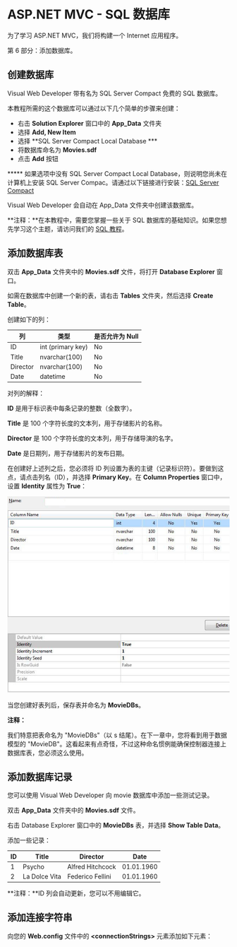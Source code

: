 
# ASP.NET MVC - SQL 数据库

为了学习 ASP.NET MVC，我们将构建一个 Internet 应用程序。

第 6 部分：添加数据库。

## 创建数据库

Visual Web Developer 带有名为 SQL Server Compact 免费的 SQL 数据库。

本教程所需的这个数据库可以通过以下几个简单的步骤来创建：

*   右击 **Solution Explorer** 窗口中的 **App_Data** 文件夹
*   选择 **Add, New Item**
*   选择 **SQL Server Compact Local Database ***
*   将数据库命名为 **Movies.sdf**
*   点击 **Add** 按钮

***** 如果选项中没有 SQL Server Compact Local Database，则说明您尚未在计算机上安装 SQL Server Compac。请通过以下链接进行安装：[SQL Server Compact](//www.microsoft.com/web/gallery/install.aspx?appid=SQLCE;SQLCEVSTools_4_0)

Visual Web Developer 会自动在 App_Data 文件夹中创建该数据库。

**注释：**在本教程中，需要您掌握一些关于 SQL 数据库的基础知识。如果您想先学习这个主题，请访问我们的 [SQL 教程](#)。

## 添加数据库表

双击 **App_Data** 文件夹中的 **Movies.sdf** 文件，将打开 **Database Explorer** 窗口。

如需在数据库中创建一个新的表，请右击 **Tables** 文件夹，然后选择 **Create Table**。

创建如下的列：

| 列 | 类型 | 是否允许为 Null |
| --- | --- | --- |
| ID | int (primary key) | No |
| Title | nvarchar(100) | No |
| Director | nvarchar(100) | No |
| Date | datetime | No |

对列的解释：

**ID** 是用于标识表中每条记录的整数（全数字）。

**Title** 是 100 个字符长度的文本列，用于存储影片的名称。

**Director** 是 100 个字符长度的文本列，用于存储导演的名字。

**Date** 是日期列，用于存储影片的发布日期。

在创建好上述列之后，您必须将 ID 列设置为表的主键（记录标识符）。要做到这点，请点击列名（ID），并选择 **Primary Key**。在 **Column Properties** 窗口中，设置 **Identity** 属性为 **True**：

![DB Explorer](../img/pic_mvc_dbexplorer.jpg)

当您创建好表列后，保存表并命名为 **MovieDBs**。

**注释：**

我们特意把表命名为 "MovieDBs"（以 s 结尾）。在下一章中，您将看到用于数据模型的 "MovieDB"。这看起来有点奇怪，不过这种命名惯例能确保控制器连接上数据库表，您必须这么使用。

## 添加数据库记录

您可以使用 Visual Web Developer 向 movie 数据库中添加一些测试记录。

双击 **App_Data** 文件夹中的 **Movies.sdf** 文件。

右击 Database Explorer 窗口中的 **MovieDBs** 表，并选择 **Show Table Data**。

添加一些记录：

| ID | Title | Director | Date |
| --- | --- | --- | --- |
| 1 | Psycho | Alfred Hitchcock | 01.01.1960 |
| 2 | La Dolce Vita | Federico Fellini | 01.01.1960 |

**注释：**ID 列会自动更新，您可以不用编辑它。

## 添加连接字符串

向您的 **Web.config** 文件中的 **&lt;connectionStrings&gt;** 元素添加如下元素：

<add name="MovieDBContext"  
connectionString="Data Source=|DataDirectory|Movies.sdf"  
providerName="System.Data.SqlServerCe.4.0"/>  


